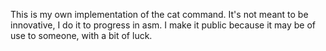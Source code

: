 This is my own implementation of the cat command. It's not meant to be innovative, I do it to progress in asm. I make it public because it may be of use to someone, with a bit of luck.
